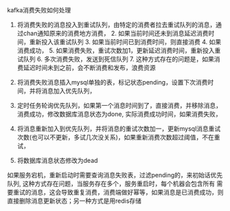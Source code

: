 kafka消费失败如何处理
1. 将消费失败的消息投入到重试队列，由特定的消费者拉去重试队列的消息，通过chan通知原来的消费地方消费，
   2. 如果当前时间还未到消息延迟消费时间，重新投入该重试队列
   3. 如果当前时间已到消费时间，则直接消费
      4. 如果消费成功，
      5. 如果消费失败，重试次数加1，更新延迟消费时间，重新投入重试队列
      6. 多次消费失败，发送到死信队列
      7. 这种方式存在的问题是，如果消费延迟时间未到之前，会不断消费和发布，浪费资源

2. 将消费失败消息插入mysql单独的表，标记状态pending，设置下次消费时间，并将消息加入优先队列，
3. 定时任务轮询优先队列，如果第一个消息时间到了，直接消费，并移除消息，消费成功，修改数据库消息状态为done, 实际消费成功时间，如果消费失败，
4. 将消息重新加入到优先队列，并将消息的重试次数加一，更新mysql消息重试次数(也可以不更新，多试几次没关系)，如果重新消费次数超过阈值，不在重试，
5. 将数据库消息状态修改为dead

如果服务宕机，重新启动时需要查询消息失败表，过滤pending的，来初始话优先队列, 这种方式存在问题，当服务存在多个，服务重启时，每个机器会包含所有
需要重试的消息，这会导致重复消费，消费端做好幂等，如果消息是已消费成功，则直接删除消息更新状态；另一种方式是用redis存储